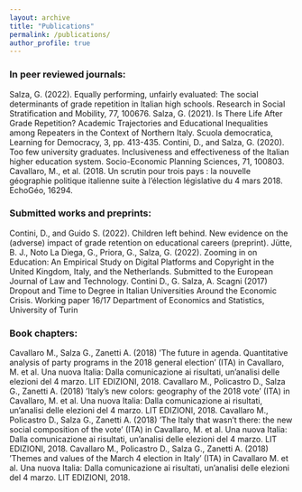 ```yaml
---
layout: archive
title: "Publications"
permalink: /publications/
author_profile: true
---
```

### In peer reviewed journals:

Salza, G. (2022). Equally performing, unfairly evaluated: The social determinants of grade repetition in Italian high schools. Research in Social Stratification and Mobility, 77, 100676.
Salza, G. (2021). Is There Life After Grade Repetition? Academic Trajectories and Educational Inequalities among Repeaters in the Context of Northern Italy. Scuola democratica, Learning for Democracy,
3, pp. 413-435.
Contini, D., and Salza, G. (2020). Too few university graduates. Inclusiveness and effectiveness of the Italian higher education system. Socio-Economic Planning Sciences, 71, 100803.
Cavallaro, M., et al. (2018. Un scrutin pour trois pays : la nouvelle géographie politique italienne suite à l’élection législative du 4 mars 2018. EchoGéo, 16294.

### Submitted works and preprints:

Contini, D., and Guido S. (2022). Children left behind. New evidence on the (adverse) impact of grade retention on educational careers (preprint).
Jütte, B. J., Noto La Diega, G., Priora, G., Salza, G. (2022). Zooming in on Education: An Empirical Study on Digital Platforms and Copyright in the United Kingdom, Italy, and the Netherlands. Submitted to the European Journal of Law and Technology.
Contini D., G. Salza, A. Scagni (2017) Dropout and Time to Degree in Italian Universities Around the Economic Crisis. Working paper 16/17 Department of Economics and Statistics, University of Turin

### Book chapters:

Cavallaro M., Salza G., Zanetti A. (2018) ’The future in agenda. Quantitative analysis of party programs in the 2018 general election’ (ITA) in Cavallaro, M. et al. Una nuova Italia: Dalla comunicazione ai risultati, un’analisi delle elezioni del 4 marzo. LIT EDIZIONI, 2018.
Cavallaro M., Policastro D., Salza G., Zanetti A. (2018) ’Italy’s new colors: geography of the 2018 vote’ (ITA) in Cavallaro, M. et al. Una nuova Italia: Dalla comunicazione ai risultati, un’analisi delle elezioni del 4 marzo. LIT EDIZIONI, 2018.
Cavallaro M., Policastro D., Salza G., Zanetti A. (2018) ’The Italy that wasn’t there: the new social composition of the vote’ (ITA) in Cavallaro, M. et al. Una nuova Italia: Dalla comunicazione ai risultati, un’analisi delle elezioni del 4 marzo. LIT EDIZIONI, 2018.
Cavallaro M., Policastro D., Salza G., Zanetti A. (2018) ’Themes and values of the March 4 election in Italy’ (ITA) in Cavallaro M. et al. Una nuova Italia: Dalla comunicazione ai risultati, un’analisi delle elezioni del 4 marzo. LIT EDIZIONI, 2018.
